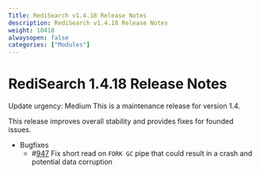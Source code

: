 ```yaml
---
Title: RediSearch v1.4.18 Release Notes
description: RediSearch v1.4.18 Release Notes
weight: 10418
alwaysopen: false
categories: ["Modules"]
---
```

# RediSearch 1.4.18 Release Notes

Update urgency: Medium
This is a maintenance release for version 1.4.

This release improves overall stability and provides fixes for founded issues.

* Bugfixes
  * #[947](https://github.com/RediSearch/RediSearch/issues/947) Fix short read on `FORK GC` pipe that could result in a crash and potential data corruption